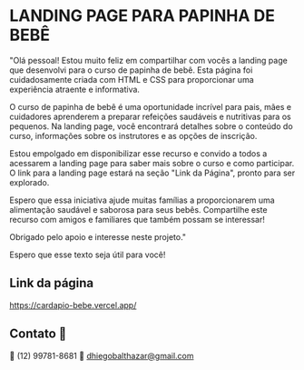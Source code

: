 # LANDING PAGE PARA PAPINHA DE BEBÊ

"Olá pessoal! Estou muito feliz em compartilhar com vocês a landing page que desenvolvi para o curso de papinha de bebê. Esta página foi cuidadosamente criada com HTML e CSS para proporcionar uma experiência atraente e informativa.

O curso de papinha de bebê é uma oportunidade incrível para pais, mães e cuidadores aprenderem a preparar refeições saudáveis e nutritivas para os pequenos. Na landing page, você encontrará detalhes sobre o conteúdo do curso, informações sobre os instrutores e as opções de inscrição.

Estou empolgado em disponibilizar esse recurso e convido a todos a acessarem a landing page para saber mais sobre o curso e como participar. O link para a landing page estará na seção "Link da Página", pronto para ser explorado.

Espero que essa iniciativa ajude muitas famílias a proporcionarem uma alimentação saudável e saborosa para seus bebês. Compartilhe este recurso com amigos e familiares que também possam se interessar!

Obrigado pelo apoio e interesse neste projeto."

Espero que esse texto seja útil para você!
## Link da página

https://cardapio-bebe.vercel.app/

## Contato 📱

📝 (12) 99781-8681
📧 dhiegobalthazar@gmail.com
